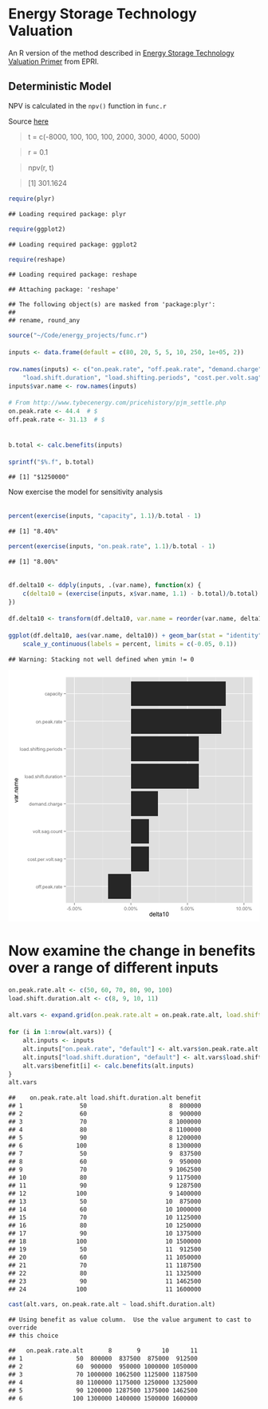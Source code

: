 Energy Storage Technology Valuation
========================================================

An R version of the method described in [Energy Storage Technology Valuation Primer](http://www.epri.com/abstracts/Pages/ProductAbstract.aspx?ProductId=000000000001008810) from EPRI.

## Deterministic Model

NPV is calculated in the `npv()` function in `func.r`

Source [here](http://tolstoy.newcastle.edu.au/R/help/05/12/16765.html)

   >t = c(-8000, 100, 100, 100, 2000, 3000, 4000, 5000)

   >r = 0.1

   >npv(r, t)

   >[1] 301.1624



```r
require(plyr)
```

```
## Loading required package: plyr
```

```r
require(ggplot2)
```

```
## Loading required package: ggplot2
```

```r
require(reshape)
```

```
## Loading required package: reshape
```

```
## Attaching package: 'reshape'
```

```
## The following object(s) are masked from 'package:plyr':
## 
## rename, round_any
```

```r
source("~/Code/energy_projects/func.r")

inputs <- data.frame(default = c(80, 20, 5, 5, 10, 250, 1e+05, 2))

row.names(inputs) <- c("on.peak.rate", "off.peak.rate", "demand.charge", "capacity", 
    "load.shift.duration", "load.shifting.periods", "cost.per.volt.sag", "volt.sag.count")
inputs$var.name <- row.names(inputs)

# From http://www.tybecenergy.com/pricehistory/pjm_settle.php
on.peak.rate <- 44.4  # $
off.peak.rate <- 31.13  # $


b.total <- calc.benefits(inputs)

sprintf("$%.f", b.total)
```

```
## [1] "$1250000"
```


Now exercise the model for sensitivity analysis


```r

percent(exercise(inputs, "capacity", 1.1)/b.total - 1)
```

```
## [1] "8.40%"
```

```r
percent(exercise(inputs, "on.peak.rate", 1.1)/b.total - 1)
```

```
## [1] "8.00%"
```

```r

df.delta10 <- ddply(inputs, .(var.name), function(x) {
    c(delta10 = (exercise(inputs, x$var.name, 1.1) - b.total)/b.total)
})

df.delta10 <- transform(df.delta10, var.name = reorder(var.name, delta10))

ggplot(df.delta10, aes(var.name, delta10)) + geom_bar(stat = "identity") + coord_flip() + 
    scale_y_continuous(labels = percent, limits = c(-0.05, 0.1))
```

```
## Warning: Stacking not well defined when ymin != 0
```

![plot of chunk figure.3-1](figure/figure.3-1.png) 


# Now examine the change in benefits over a range of different inputs


```r
on.peak.rate.alt <- c(50, 60, 70, 80, 90, 100)
load.shift.duration.alt <- c(8, 9, 10, 11)

alt.vars <- expand.grid(on.peak.rate.alt = on.peak.rate.alt, load.shift.duration.alt = load.shift.duration.alt)

for (i in 1:nrow(alt.vars)) {
    alt.inputs <- inputs
    alt.inputs["on.peak.rate", "default"] <- alt.vars$on.peak.rate.alt[i]
    alt.inputs["load.shift.duration", "default"] <- alt.vars$load.shift.duration.alt[i]
    alt.vars$benefit[i] <- calc.benefits(alt.inputs)
}
alt.vars
```

```
##    on.peak.rate.alt load.shift.duration.alt benefit
## 1                50                       8  800000
## 2                60                       8  900000
## 3                70                       8 1000000
## 4                80                       8 1100000
## 5                90                       8 1200000
## 6               100                       8 1300000
## 7                50                       9  837500
## 8                60                       9  950000
## 9                70                       9 1062500
## 10               80                       9 1175000
## 11               90                       9 1287500
## 12              100                       9 1400000
## 13               50                      10  875000
## 14               60                      10 1000000
## 15               70                      10 1125000
## 16               80                      10 1250000
## 17               90                      10 1375000
## 18              100                      10 1500000
## 19               50                      11  912500
## 20               60                      11 1050000
## 21               70                      11 1187500
## 22               80                      11 1325000
## 23               90                      11 1462500
## 24              100                      11 1600000
```

```r
cast(alt.vars, on.peak.rate.alt ~ load.shift.duration.alt)
```

```
## Using benefit as value column.  Use the value argument to cast to override
## this choice
```

```
##   on.peak.rate.alt       8       9      10      11
## 1               50  800000  837500  875000  912500
## 2               60  900000  950000 1000000 1050000
## 3               70 1000000 1062500 1125000 1187500
## 4               80 1100000 1175000 1250000 1325000
## 5               90 1200000 1287500 1375000 1462500
## 6              100 1300000 1400000 1500000 1600000
```



